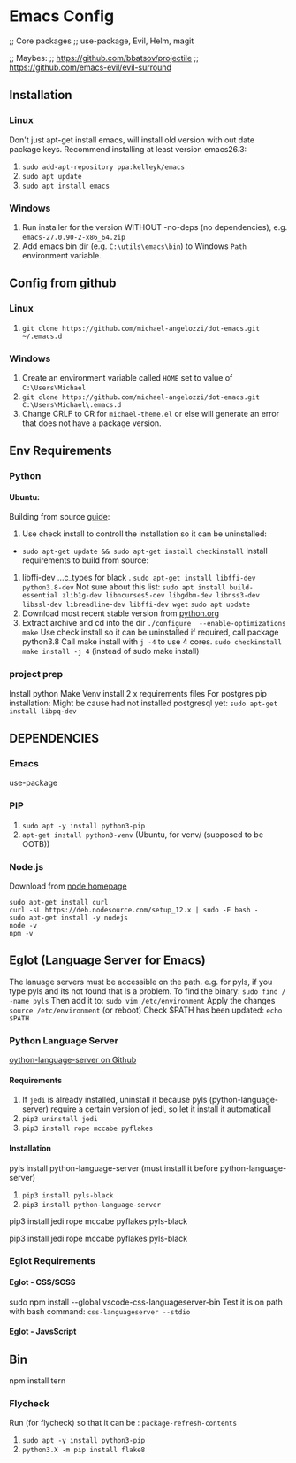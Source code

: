 # Emacs Config

;; Core packages
;; use-package, Evil, Helm, magit

;; Maybes:
;; https://github.com/bbatsov/projectile
;; https://github.com/emacs-evil/evil-surround

## Installation
### Linux
Don't just apt-get install emacs, will install old version with out date package keys.
Recommend installing at least version emacs26.3:
1. `sudo add-apt-repository ppa:kelleyk/emacs`
2. `sudo apt update`
3. `sudo apt install emacs`

### Windows
1. Run installer for the version WITHOUT -no-deps (no dependencies), e.g. `emacs-27.0.90-2-x86_64.zip`
2. Add emacs bin dir (e.g. `C:\utils\emacs\bin`) to Windows `Path` environment variable.

## Config from github
### Linux
1. `git clone https://github.com/michael-angelozzi/dot-emacs.git ~/.emacs.d`
### Windows
1. Create an environment variable called `HOME` set to value of `C:\Users\Michael`
2. `git clone https://github.com/michael-angelozzi/dot-emacs.git C:\Users\Michael\.emacs.d`
3. Change CRLF to CR for `michael-theme.el` or else will generate an error that does not have a package version.


## Env Requirements
### Python 
#### Ubuntu:
Building from source [guide](https://linuxize.com/post/how-to-install-python-3-8-on-ubuntu-18-04/):
1. Use check install to controll the installation so it can be uninstalled:
  - `sudo apt-get update && sudo apt-get install checkinstall`
Install requirements to build from source:
1. libffi-dev ...c_types for black
. `sudo apt-get install libffi-dev python3.8-dev`
Not sure about this list: `sudo apt install build-essential zlib1g-dev libncurses5-dev libgdbm-dev libnss3-dev libssl-dev libreadline-dev libffi-dev wget`
`sudo apt update`
1. Download most recent stable version from [python.org](ttps://www.python.org/download/other/)
2. Extract archive and cd into the dir
`./configure  --enable-optimizations`
`make`
Use check install so it can be uninstalled if required, call package python3.8
Call make install with `j -4` to use 4 cores.
`sudo checkinstall make install -j 4` (instead of sudo make install)

### project prep
Install python
Make Venv
install 2 x requirements files
For postgres pip installation:
Might be cause had not installed postgresql yet: `sudo apt-get install libpq-dev`

## DEPENDENCIES
### Emacs
use-package

### PIP
1. `sudo apt -y install python3-pip`
2. `apt-get install python3-venv` (Ubuntu, for venv/ (supposed to be OOTB))
### Node.js
Download from [node homepage](https://nodejs.org/en/)
```
sudo apt-get install curl
curl -sL https://deb.nodesource.com/setup_12.x | sudo -E bash -
sudo apt-get install -y nodejs
node -v
npm -v
```

## Eglot (Language Server for Emacs)
The lanuage servers must be accessible on the path. e.g. for pyls, if you type pyls and its not found that is a problem.
To find the binary: `sudo find / -name pyls`
Then add it to: `sudo vim /etc/environment`
Apply the changes `source /etc/environment` (or reboot)
Check $PATH has been updated: `echo $PATH`

### Python Language Server
[oython-language-server on Github](https://github.com/palantir/python-language-server)
#### Requirements
1. If `jedi` is already installed, uninstall it because pyls (python-language-server) require a certain version of jedi, so let it install it automaticall 
2. `pip3 uninstall jedi`
3. `pip3 install rope mccabe pyflakes`
#### Installation
pyls install python-language-server (must install it before python-language-server)
1. `pip3 install pyls-black`
2. `pip3 install python-language-server`

pip3 install jedi rope mccabe pyflakes pyls-black

pip3 install jedi rope mccabe pyflakes pyls-black



### Eglot Requirements 

#### Eglot - CSS/SCSS
sudo npm install --global vscode-css-languageserver-bin
Test it is on path with bash command: `css-languageserver --stdio`

#### Eglot - JavsScript

## Bin
npm install tern

### Flycheck
Run (for flycheck) so that it can be :
`package-refresh-contents`

1. `sudo apt -y install python3-pip`
2. `python3.X -m pip install flake8`

